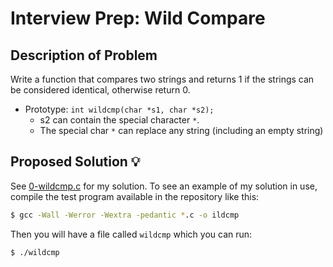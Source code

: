 # Interview Prep: Wild Compare

## Description of Problem

Write a function that compares two strings and returns 1 if the strings can be considered identical, otherwise return 0.

* Prototype: `int wildcmp(char *s1, char *s2);`
    * s2 can contain the special character `*`.
    * The special char `*` can replace any string (including an empty string)


## Proposed Solution 💡

See [0-wildcmp.c](./0-wildcmp.c) for my solution. To see an example of my solution in use, compile the test program available in the repository like this:
```bash
$ gcc -Wall -Werror -Wextra -pedantic *.c -o ildcmp
```
Then you will have a file called `wildcmp` which you can run:
```bash
$ ./wildcmp
```
